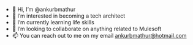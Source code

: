 - 👋 Hi, I’m @ankurbmathur
- 👀 I’m interested in becoming a tech architect
- 🌱 I’m currently learning life skills 
- 💞️ I’m looking to collaborate on anything related to Mulesoft
- 📫 You can reach out to me on my email ankurbmathur@hotmail.com

<!---
ankurbmathur/ankurbmathur is a ✨ special ✨ repository because its `README.md` (this file) appears on your GitHub profile.
You can click the Preview link to take a look at your changes.
--->
